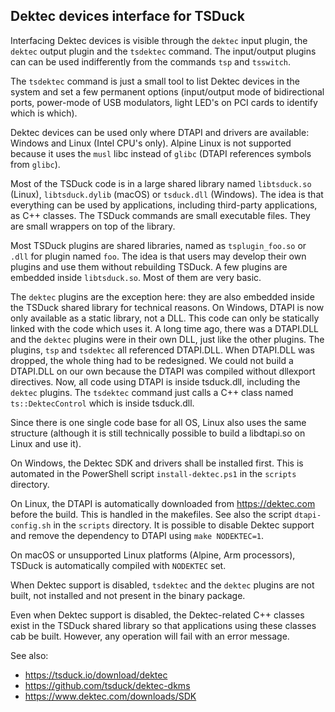 ## Dektec devices interface for TSDuck

Interfacing Dektec devices is visible through the `dektec` input plugin, the
`dektec` output plugin and the `tsdektec` command. The input/output plugins
can can be used indifferently from the commands `tsp` and `tsswitch`.

The `tsdektec` command is just a small tool to list Dektec devices in the system
and set a few permanent options (input/output mode of bidirectional ports,
power-mode of USB modulators, light LED's on PCI cards to identify which is which).

Dektec devices can be used only where DTAPI and drivers are available: Windows and
Linux (Intel CPU's only). Alpine Linux is not supported because it uses the `musl`
libc instead of `glibc` (DTAPI references symbols from `glibc`).

Most of the TSDuck code is in a large shared library named `libtsduck.so` (Linux),
`libtsduck.dylib` (macOS) or `tsduck.dll` (Windows). The idea is that everything
can be used by applications, including third-party applications, as C++ classes.
The TSDuck commands are small executable files. They are small wrappers on top of
the library.

Most TSDuck plugins are shared libraries, named as `tsplugin_foo.so` or `.dll` for
plugin named `foo`. The idea is that users may develop their own plugins and use
them without rebuilding TSDuck. A few plugins are embedded inside `libtsduck.so`.
Most of them are very basic.

The `dektec` plugins are the exception here: they are also embedded inside the
TSDuck shared library for technical reasons. On Windows, DTAPI is now only
available as a static library, not a DLL. This code can only be statically
linked with the code which uses it. A long time ago, there was a DTAPI.DLL and
the `dektec` plugins were in their own DLL, just like the other plugins. The
plugins, `tsp` and `tsdektec` all referenced DTAPI.DLL. When DTAPI.DLL was dropped,
the whole thing had to be redesigned. We could not build a DTAPI.DLL on our own
because the DTAPI was compiled without dllexport directives. Now, all code
using DTAPI is inside tsduck.dll, including the `dektec` plugins. The `tsdektec`
command just calls a C++ class named `ts::DektecControl` which is inside tsduck.dll.

Since there is one single code base for all OS, Linux also uses the same structure
(although it is still technically possible to build a libdtapi.so on Linux and use it).

On Windows, the Dektec SDK and drivers shall be installed first. This is automated
in the PowerShell script `install-dektec.ps1` in the `scripts` directory.

On Linux, the DTAPI is automatically downloaded from https://dektec.com before
the build. This is handled in the makefiles. See also the script `dtapi-config.sh`
in the `scripts` directory. It is possible to disable Dektec support and remove
the dependency to DTAPI using `make NODEKTEC=1`.


On macOS or unsupported Linux platforms (Alpine, Arm processors), TSDuck is
automatically compiled with `NODEKTEC` set.

When Dektec support is disabled, `tsdektec` and the `dektec` plugins are not
built, not installed and not present in the binary package.

Even when Dektec support is disabled, the Dektec-related C++ classes exist in
the TSDuck shared library so that applications using these classes cab be built.
However, any operation will fail with an error message.

See also:
- https://tsduck.io/download/dektec
- https://github.com/tsduck/dektec-dkms
- https://www.dektec.com/downloads/SDK
